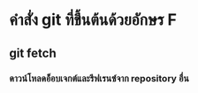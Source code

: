# คำสั่ง git ที่ขึ้นต้นด้วยอักษร F

## git fetch

### ดาวน์โหลดอ็อบเจกต์และรีฟเรนซ์จาก repository อื่น
